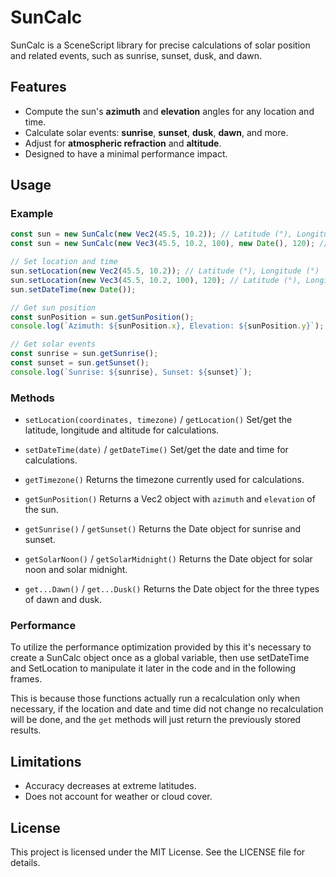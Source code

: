 # SunCalc

SunCalc is a SceneScript library for precise calculations of solar position and related events, such as sunrise, sunset, dusk, and dawn.

## Features

- Compute the sun's **azimuth** and **elevation** angles for any location and time.
- Calculate solar events: **sunrise**, **sunset**, **dusk**, **dawn**, and more.
- Adjust for **atmospheric refraction** and **altitude**.
- Designed to have a minimal performance impact.

## Usage

### Example

```javascript
const sun = new SunCalc(new Vec2(45.5, 10.2)); // Latitude (°), Longitude (°)
const sun = new SunCalc(new Vec3(45.5, 10.2, 100), new Date(), 120); // Latitude (°), Longitude (°), altitude (m), date and time, timezone offset (minutes)

// Set location and time
sun.setLocation(new Vec2(45.5, 10.2)); // Latitude (°), Longitude (°)
sun.setLocation(new Vec3(45.5, 10.2, 100), 120); // Latitude (°), Longitude (°), altitude (m), timezone offset (minutes)
sun.setDateTime(new Date());

// Get sun position
const sunPosition = sun.getSunPosition();
console.log(`Azimuth: ${sunPosition.x}, Elevation: ${sunPosition.y}`);

// Get solar events
const sunrise = sun.getSunrise();
const sunset = sun.getSunset();
console.log(`Sunrise: ${sunrise}, Sunset: ${sunset}`);
```

### Methods

- `setLocation(coordinates, timezone)` / `getLocation()`
  Set/get the latitude, longitude and altitude for calculations.

- `setDateTime(date)` / `getDateTime()`
  Set/get the date and time for calculations.

- `getTimezone()`
  Returns the timezone currently used for calculations.

- `getSunPosition()`
  Returns a Vec2 object with `azimuth` and `elevation` of the sun.

- `getSunrise()` / `getSunset()`
  Returns the Date object for sunrise and sunset.

- `getSolarNoon()` / `getSolarMidnight()`
  Returns the Date object for solar noon and solar midnight.

- `get...Dawn()` / `get...Dusk()`
  Returns the Date object for the three types of dawn and dusk.

### Performance
To utilize the performance optimization provided by this it's necessary to create a SunCalc object once as a global variable, then use setDateTime and SetLocation to manipulate it later in the code and in the following frames.

This is because those functions actually run a recalculation only when necessary, if the location and date and time did not change no recalculation will be done, and the `get` methods will just return the previously stored results.

## Limitations

- Accuracy decreases at extreme latitudes.
- Does not account for weather or cloud cover.

## License

This project is licensed under the MIT License. See the LICENSE file for details.
